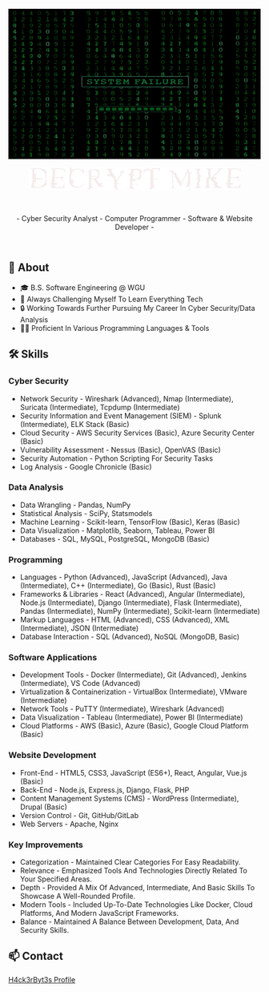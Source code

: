 <p align="center">
  <img src="System.gif" alt="Matrix Rain Animation" width="800" height="300" />
</p>

<p align="center">
  <img src="Decrypt.png" alt="Decrypt Mike Logo" />
</p>
<br>
<p align="center">
  - Cyber Security Analyst - Computer Programmer - Software & Website Developer -
</p>
<br>

## 👾 About 

- 🎓 B.S. Software Engineering @ WGU
- 🧠 Always Challenging Myself To Learn Everything Tech
- 🔒 Working Towards Further Pursuing My Career In Cyber Security/Data Analysis 
- 👩‍💻 Proficient In Various Programming Languages & Tools

## 🛠 Skills

### Cyber Security
- Network Security - Wireshark (Advanced), Nmap (Intermediate), Suricata (Intermediate), Tcpdump (Intermediate)
- Security Information and Event Management (SIEM) - Splunk (Intermediate), ELK Stack (Basic)
- Cloud Security - AWS Security Services (Basic), Azure Security Center (Basic)
- Vulnerability Assessment - Nessus (Basic), OpenVAS (Basic)
- Security Automation - Python Scripting For Security Tasks
- Log Analysis - Google Chronicle (Basic)
  
### Data Analysis
- Data Wrangling - Pandas, NumPy
- Statistical Analysis - SciPy, Statsmodels
- Machine Learning - Scikit-learn, TensorFlow (Basic), Keras (Basic)
- Data Visualization - Matplotlib, Seaborn, Tableau, Power BI
- Databases - SQL, MySQL, PostgreSQL, MongoDB (Basic)

### Programming
- Languages - Python (Advanced), JavaScript (Advanced), Java (Intermediate), C++ (Intermediate), Go (Basic), Rust (Basic)
- Frameworks & Libraries - React (Advanced), Angular (Intermediate), Node.js (Intermediate), Django (Intermediate), Flask (Intermediate), Pandas (Intermediate), NumPy (Intermediate), Scikit-learn (Intermediate)
- Markup Languages - HTML (Advanced), CSS (Advanced), XML (Intermediate), JSON (Intermediate)
- Database Interaction - SQL (Advanced), NoSQL (MongoDB, Basic)

### Software Applications
- Development Tools - Docker (Intermediate), Git (Advanced), Jenkins (Intermediate), VS Code (Advanced)
- Virtualization & Containerization - VirtualBox (Intermediate), VMware (Intermediate)
- Network Tools - PuTTY (Intermediate), Wireshark (Advanced)
- Data Visualization - Tableau (Intermediate), Power BI (Intermediate)
- Cloud Platforms - AWS (Basic), Azure (Basic), Google Cloud Platform (Basic)

### Website Development
- Front-End - HTML5, CSS3, JavaScript (ES6+), React, Angular, Vue.js (Basic)
- Back-End - Node.js, Express.js, Django, Flask, PHP
- Content Management Systems (CMS) - WordPress (Intermediate), Drupal (Basic)
- Version Control - Git, GitHub/GitLab
- Web Servers - Apache, Nginx

### Key Improvements
- Categorization - Maintained Clear Categories For Easy Readability.
- Relevance - Emphasized Tools And Technologies Directly Related To Your Specified Areas.
- Depth - Provided A Mix Of Advanced, Intermediate, And Basic Skills To Showcase A Well-Rounded Profile.
- Modern Tools - Included Up-To-Date Technologies Like Docker, Cloud Platforms, And Modern JavaScript Frameworks.
- Balance - Maintained A Balance Between Development, Data, And Security Skills.

## 📫 Contact

[H4ck3rByt3s Profile](https://h4ck3rByt3s.systeme.io/profile)
  
